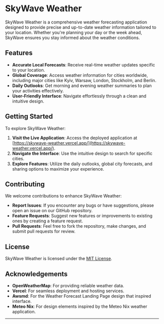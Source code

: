 # SkyWave Weather

SkyWave Weather is a comprehensive weather forecasting application designed to provide precise and up-to-date weather information tailored to your location. Whether you're planning your day or the week ahead, SkyWave ensures you stay informed about the weather conditions.

## Features

- **Accurate Local Forecasts**: Receive real-time weather updates specific to your location.
- **Global Coverage**: Access weather information for cities worldwide, including major cities like Kyiv, Warsaw, London, Stockholm, and Berlin.
- **Daily Outlooks**: Get morning and evening weather summaries to plan your activities effectively.
- **User-Friendly Interface**: Navigate effortlessly through a clean and intuitive design.

## Getting Started

To explore SkyWave Weather:

1. **Visit the Live Application**: Access the deployed application at [https://skywave-weather.vercel.app/](https://skywave-weather.vercel.app/).
2. **Navigate the Interface**: Use the intuitive design to search for specific cities.
3. **Explore Features**: Utilize the daily outlooks, global city forecasts, and sharing options to maximize your experience.

## Contributing

We welcome contributions to enhance SkyWave Weather:

- **Report Issues**: If you encounter any bugs or have suggestions, please open an issue on our GitHub repository.
- **Feature Requests**: Suggest new features or improvements to existing ones by creating a feature request.
- **Pull Requests**: Feel free to fork the repository, make changes, and submit pull requests for review.

## License

SkyWave Weather is licensed under the [MIT License](LICENSE).

## Acknowledgements

- **OpenWeatherMap**: For providing reliable weather data.
- **Vercel**: For seamless deployment and hosting services.
- **Awsmd**: For the Weather Forecast Landing Page design that inspired interface.​
- **Meteo Nix**: For design elements inspired by the Meteo Nix weather application.

---

